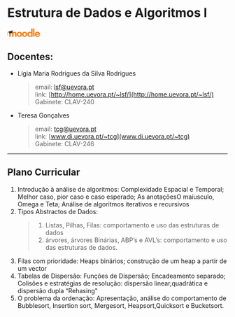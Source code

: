 # Estrutura de Dados e Algoritmos I  
[ <img width="75px" src="https://github.com/GBarradas/GBarradas/blob/main/img/moodle.png?raw=true">](https://www.moodle.uevora.pt/2021/course/view.php?id=1707)
## Docentes:
- Lígia Maria Rodrigues da Silva Rodrigues
  > email: [lsf@uevora.pt](lsf@uevora.pt)  
    link: [http://home.uevora.pt/~lsf/](http://home.uevora.pt/~lsf/)  
    Gabinete: CLAV-240
- Teresa Gonçalves
    > email: [tcg@uevora.pt](tcg@uevora.pt)  
    link: [www.di.uevora.pt/~tcg](www.di.uevora.pt/~tcg)  
    Gabinete: CLAV-246

---  
## Plano Curricular  
1. Introdução à análise de algoritmos: Complexidade Espacial e Temporal; Melhor caso, pior caso e caso esperado; As anotaçõesO maíusculo, Omega e Teta; Análise de algoritmos iterativos e recursivos
2. Tipos Abstractos de Dados:
    > 1. Listas, Pilhas, Filas: comportamento e uso das estruturas de dados
    > 2. árvores, árvores Binárias, ABP’s e AVL’s: comportamento e uso das estruturas de dados.
3. Filas com prioridade: Heaps binários; construção de um heap a partir de um vector
4. Tabelas de Dispersão: Funções de Dispersão; Encadeamento separado; Colisões e estratégias de resolução: dispersão linear,quadrática e dispersão dupla “Rehasing"
5. O problema da ordenação: Apresentação, análise do comportamento de Bubblesort, Insertion sort, Mergesort, Heapsort,Quicksort e Bucketsort.